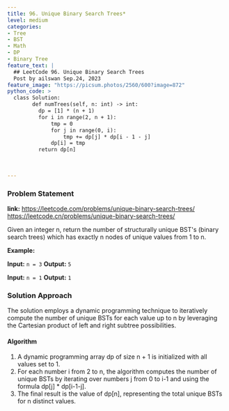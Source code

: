 ```yaml
---
title: 96. Unique Binary Search Trees*
level: medium
categories:
- Tree
- BST
- Math
- DP
- Binary Tree
feature_text: |
  ## LeetCode 96. Unique Binary Search Trees
  Post by ailswan Sep.24, 2023
feature_image: "https://picsum.photos/2560/600?image=872"
python_code: >
  class Solution:
        def numTrees(self, n: int) -> int:
          dp = [1] * (n + 1)
          for i in range(2, n + 1):
              tmp = 0
              for j in range(0, i):
                  tmp += dp[j] * dp[i - 1 - j]
              dp[i] = tmp
          return dp[n]
                
        
   
---
```


### Problem Statement
**link:**
https://leetcode.com/problems/unique-binary-search-trees/
https://leetcode.cn/problems/unique-binary-search-trees/


Given an integer n, return the number of structurally unique BST's (binary search trees) which has exactly n nodes of unique values from 1 to n.

**Example:**

**Input:** `n = 3`
**Output:** `5`
 
**Input:** `n = 1`
**Output:** `1`

### Solution Approach
The solution employs a dynamic programming technique to iteratively compute the number of unique BSTs for each value up to 
n by leveraging the Cartesian product of left and right subtree possibilities.
 
#### Algorithm
1. A dynamic programming array dp of size n + 1 is initialized with all values set to 1.
2. For each number i from 2 to n, the algorithm computes the number of unique BSTs by iterating over numbers j from 0 to i-1 and using the formula dp[j] * dp[i-1-j].
3. The final result is the value of dp[n], representing the total unique BSTs for n distinct values.